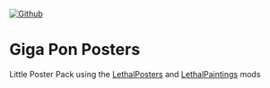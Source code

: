 [![Github](https://img.shields.io/badge/dynamic/json?url=https%3A%2F%2Fapi.github.com%2Frepos%2Ffemboytv%2FLC_FemboyTVPosters&query=%24.stargazers_count&suffix=%20stars&style=for-the-badge&logo=github&logoColor=%23FFFFFF&label=%20&labelColor=%23121212&color=%236cc644)](https://github.com/femboytv/LC_FemboyTVPosters)

# Giga Pon Posters
Little Poster Pack using the [LethalPosters](https://thunderstore.io/c/lethal-company/p/femboytv/LethalPosters/) and [LethalPaintings](https://thunderstore.io/c/lethal-company/p/femboytv/LethalPaintings/) mods
